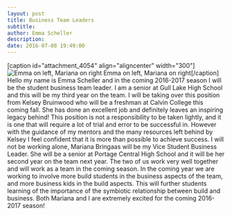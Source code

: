 ```yaml
---
layout: post
title: Business Team Leaders
subtitle:
author: Emma Scheller
description:
date: 2016-07-08 19:49:00
---
```


[caption id="attachment_4054" align="aligncenter" width="300"]![Emma on left, Mariana on right ](/wp-content/uploads/2016/07/IMG_0922-2-300x225.jpg) Emma on left, Mariana on right[/caption] Hello my name is Emma Scheller and in the coming 2016-2017 season I will be the student business team leader. I am a senior at Gull Lake High School and this will be my third year on the team. I will be taking over this position from Kelsey Bruinwood who will be a freshman at Calvin College this coming fall. She has done an excellent job and definitely leaves an inspiring legacy behind!  This position is not a responsibility to be taken lightly, and it is one that will require a lot of trial and error to be successful in. However with the guidance of my mentors and the many resources left behind by Kelsey I feel confident that it is more than possible to achieve success.  I will not be working alone, Mariana Bringaas will be my Vice Student Business Leader. She will be a senior at Portage Central High School and it will be her second year on the team next year. The two of us work very well together and will work as a team in the coming season.  In the coming year we are working to involve more build students in the business aspects of the team, and more business kids in the build aspects. This will further students learning of the importance of the symbiotic relationship between build and business.  Both Mariana and I are extremely excited for the coming 2016-2017 season!
